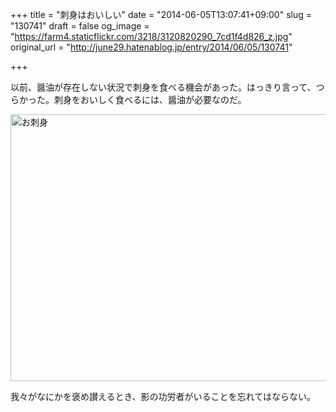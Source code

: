 +++
title = "刺身はおいしい"
date = "2014-06-05T13:07:41+09:00"
slug = "130741"
draft = false
og_image = "https://farm4.staticflickr.com/3218/3120820290_7cd1f4d826_z.jpg"
original_url = "http://june29.hatenablog.jp/entry/2014/06/05/130741"

+++

<p>以前、醤油が存在しない状況で刺身を食べる機会があった。はっきり言って、つらかった。刺身をおいしく食べるには、醤油が必要なのだ。</p>
<p><a href="https://www.flickr.com/photos/june29/3120820290" title="お刺身 by Jun OHWADA, on Flickr"><img src="https://farm4.staticflickr.com/3218/3120820290_7cd1f4d826_z.jpg" width="640" height="427" alt="お刺身"></a></p>
<p>我々がなにかを褒め讃えるとき、影の功労者がいることを忘れてはならない。</p>